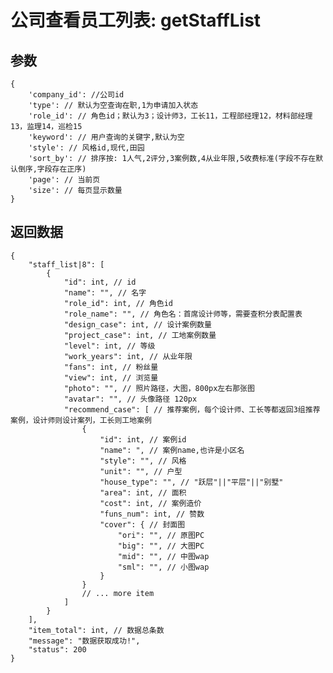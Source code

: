 # 公司查看员工列表: getStaffList

## 参数

    {
        'company_id': //公司id
        'type': // 默认为空查询在职,1为申请加入状态
        'role_id': // 角色id；默认为3；设计师3，工长11，工程部经理12，材料部经理13，监理14，巡检15
        'keyword': // 用户查询的关键字,默认为空	
        'style': // 风格id,现代,田园
        'sort_by': // 排序按: 1人气,2评分,3案例数,4从业年限,5收费标准(字段不存在默认倒序,字段存在正序)
        'page': // 当前页
        'size': // 每页显示数量
    }

## 返回数据

    {
        "staff_list|8": [
            {
                "id": int, // id
                "name": "", // 名字
                "role_id": int, // 角色id
                "role_name": "", // 角色名：首席设计师等，需要查积分表配置表
                "design_case": int, // 设计案例数量
                "project_case": int, // 工地案例数量
                "level": int, // 等级
                "work_years": int, // 从业年限
                "fans": int, // 粉丝量
                "view": int, // 浏览量
                "photo": "", // 照片路径，大图，800px左右那张图
                "avatar": "", // 头像路径 120px
                "recommend_case": [ // 推荐案例，每个设计师、工长等都返回3组推荐案例，设计师则设计案列，工长则工地案例
                    {
                        "id": int, // 案例id
                        "name": ", // 案例name,也许是小区名
                        "style": "", // 风格
                        "unit": "", // 户型
                        "house_type": "", // "跃层"||"平层"||"别墅"
                        "area": int, // 面积
                        "cost": int, // 案例造价
                        "funs_num": int, // 赞数
                        "cover": { // 封面图
                            "ori": "", // 原图PC
                            "big": "", // 大图PC
                            "mid": "", // 中图wap
                            "sml": "", // 小图wap
                        }
                    }
                    // ... more item
                ]
            }
        ],
        "item_total": int, // 数据总条数
        "message": "数据获取成功!",
        "status": 200
    }
